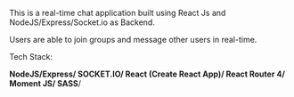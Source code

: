 This is a real-time chat application built using React Js and NodeJS/Express/Socket.io as Backend.

Users are able to join groups and message other users in real-time.


Tech Stack:

**NodeJS/Express/
SOCKET.IO/
React (Create React App)/
React Router 4/
Moment JS/
SASS**/
